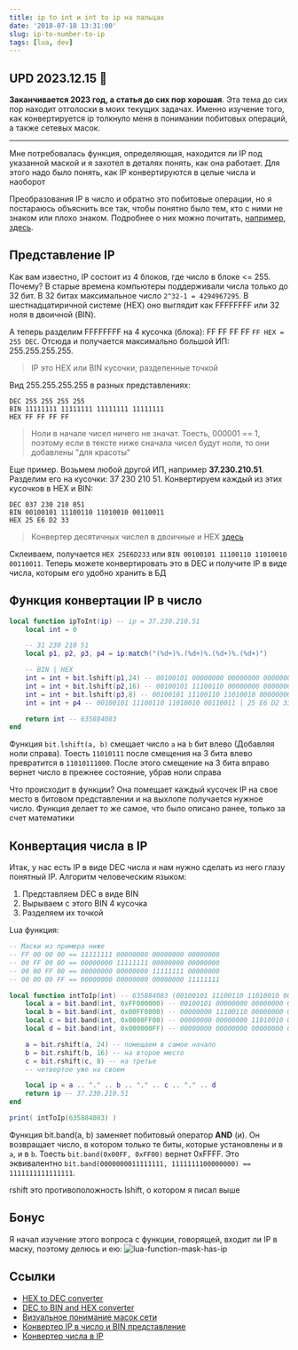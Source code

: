 ```yaml
---
title: ip to int и int to ip на пальцах
date: '2018-07-18 13:31:00'
slug: ip-to-number-to-ip
tags: [lua, dev]
---
```


## UPD 2023.12.15 👋

**Заканчивается 2023 год, а статья до сих пор хорошая**. Эта тема до сих пор находит отголоски в моих текущих задачах. Именно изучение того, как конвертируется ip толкнуло меня в понимании побитовых операций, а также сетевых масок.

---

Мне потребовалась функция, определяющая, находится ли IP под указанной маской и я захотел в деталях понять, как она работает. Для этого надо было понять, как IP конвертируются в целые числа и наоборот

Преобразования IP в число и обратно это побитовые операции, но я постараюсь объяснить все так, чтобы понятно было тем, кто с ними не знаком или плохо знаком. Подробнее о них можно почитать, [например, здесь](http://php.net/manual/ru/language.operators.bitwise.php).

## Представление IP

Как вам известно, IP состоит из 4 блоков, где число в блоке \<= 255. Почему? В старые времена компьютеры поддерживали числа только до 32 бит. В 32 битах максимальное число `2^32-1 = 4294967295`. В шестнадцатиричной системе (HEX) оно выглядит как FFFFFFFF или 32 ноля в двоичной (BIN).

А теперь разделим FFFFFFFF на 4 кусочка (блока): FF FF FF FF
`FF HEX = 255 DEC`. Отсюда и получается максимально большой ИП: 255.255.255.255.

> IP это HEX или BIN кусочки, разделенные точкой

Вид 255.255.255.255 в разных представлениях:

    DEC 255 255 255 255
    BIN 11111111 11111111 11111111 11111111
    HEX FF FF FF FF

> Ноли в начале чисел ничего не значат. Тоесть, 000001 == 1, поэтому если в тексте ниже сначала чисел будут ноли, то они добавлены "для красоты"

Еще пример. Возьмем любой другой ИП, например **37.230.210.51**. Разделим его на кусочки: 37 230 210 51. Конвертируем каждый из этих кусочков в HEX и BIN:

    DEC 037 230 210 051
    BIN 00100101 11100110 11010010 00110011
    HEX 25 E6 D2 33

> Конвертер десятичных числел в двоичные и HEX [здесь](https://www.rapidtables.com/convert/number/decimal-to-binary.html)

Склеиваем, получается `HEX 25E6D233` или `BIN 00100101 11100110 11010010 00110011`. Теперь можете конвертировать это в DEC и получите IP в виде числа, которым его удобно хранить в БД

## Функция конвертации IP в число

```lua
local function ipToInt(ip) -- ip = 37.230.210.51
	local int = 0

	-- 31 230 210 51
	local p1, p2, p3, p4 = ip:match("(%d+)%.(%d+)%.(%d+)%.(%d+)")

	-- BIN | HEX
	int = int + bit.lshift(p1,24) -- 00100101 00000000 00000000 00000000 | 25 00 00 00
	int = int + bit.lshift(p2,16) -- 00100101 11100110 00000000 00000000 | 25 E6 00 00
	int = int + bit.lshift(p3,8) -- 00100101 11100110 11010010 00000000 | 25 E6 D2 00
	int = int + p4 -- 00100101 11100110 11010010 00110011 | 25 E6 D2 33

	return int -- 635884083
end
```

Функция `bit.lshift(a, b)` смещает число `a` на `b` бит влево (Добавляя ноли справа).
Тоесть `11010111` после смещения на 3 бита влево превратится в `11010111000`. После этого смещение на 3 бита вправо вернет число в прежнее состояние, убрав ноли справа

Что происходит в функции? Она помещает каждый кусочек IP на свое место в битовом представлении и на выхлопе получается нужное число. Функция делает то же самое, что было описано ранее, только за счет математики

## Конвертация числа в IP

Итак, у нас есть IP в виде DEC числа и нам нужно сделать из него глазу понятный IP. Алгоритм человеческим языком:

1. Представляем DEC в виде BIN
2. Вырываем с этого BIN 4 кусочка
3. Разделяем их точкой

Lua функция:

```lua showLineNumbers
-- Маски из примера ниже
-- FF 00 00 00 == 11111111 00000000 00000000 00000000
-- 00 FF 00 00 == 00000000 11111111 00000000 00000000
-- 00 00 FF 00 == 00000000 00000000 11111111 00000000
-- 00 00 00 FF == 00000000 00000000 00000000 11111111

local function intToIp(int) -- 635884083 (00100101 11100110 11010010 00110011)
	local a = bit.band(int, 0xFF000000) -- 00100101 00000000 00000000 00000000 | 25 00 00 00 | 037.000.000.000
	local b = bit.band(int, 0x00FF0000) -- 00000000 11100110 00000000 00000000 | 00 E6 00 00 | 000.230.000.000
	local c = bit.band(int, 0x0000FF00) -- 00000000 00000000 11010010 00000000 | 00 00 D2 00 | 000.000.210.000
	local d = bit.band(int, 0x000000FF) -- 00000000 00000000 00000000 00110011 | 00 00 00 33 | 000.000.000.051

	a = bit.rshift(a, 24) -- помещаем в самое начало
	b = bit.rshift(b, 16) -- на второе место
	c = bit.rshift(c, 8) -- на третье
	-- четвертое уже на своем

	local ip = a .. "." .. b .. "." .. c .. "." .. d
	return ip -- 37.230.210.51
end

print( intToIp(635884083) )
```

Функция bit.band(a, b) заменяет побитовый оператор **AND** (и). Он возвращает число, в котором только те биты, которые установлены и в `a`, и в `b`. Тоесть `bit.band(0x00FF, 0xFF00)` вернет 0xFFFF. Это эквивалентно `bit.band(0000000011111111, 1111111100000000) == 1111111111111111`.

rshift это противоположность lshift, о котором я писал выше

## Бонус

Я начал изучение этого вопроса с функции, говорящей, входит ли IP в маску, поэтому делюсь и ею:
 ![lua-function-mask-has-ip](https://s3.amd-nick.me/2018/07/lua-function-mask-has-ip.png)

## Ссылки

- [HEX to DEC converter](https://www.binaryhexconverter.com/hex-to-decimal-converter)
- [DEC to BIN and HEX converter](https://www.rapidtables.com/convert/number/decimal-to-binary.html)
- [Визуальное понимание масок сети](http://www.aboutmyip.com/AboutMyXApp/SubnetCalculator.jsp)
- [Конвертер IP в число и BIN представление](http://www.aboutmyip.com/AboutMyXApp/IP2Integer.jsp)
- [Конвертер числа в IP](https://ipduh.com/ip/fromint/)
